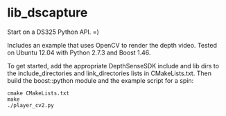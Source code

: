 lib_dscapture
=============

Start on a DS325 Python API. =)

Includes an example that uses OpenCV to render the depth video. Tested on Ubuntu 12.04 with Python 2.7.3 and Boost 1.46.

To get started, add the appropriate DepthSenseSDK include and lib dirs to
the include_directories and link_directories lists in CMakeLists.txt. Then
build the boost::python module and the example script for a spin:

```
cmake CMakeLists.txt
make
./player_cv2.py
```

